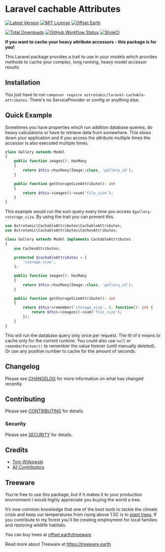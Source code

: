 # Laravel cachable Attributes

[![Latest Version](http://img.shields.io/packagist/v/astrotomic/laravel-cachable-attributes.svg?label=Release&style=for-the-badge)](https://packagist.org/packages/astrotomic/laravel-cachable-attributes)
[![MIT License](https://img.shields.io/github/license/Astrotomic/laravel-cachable-attributes.svg?label=License&color=blue&style=for-the-badge)](https://github.com/Astrotomic/laravel-cachable-attributes/blob/master/LICENSE)
[![Offset Earth](https://img.shields.io/badge/Treeware-%F0%9F%8C%B3-green?style=for-the-badge)](https://plant.treeware.earth/Astrotomic/laravel-cachable-attributes)

[![Total Downloads](https://img.shields.io/packagist/dt/astrotomic/laravel-cachable-attributes.svg?label=Downloads&style=flat-square&cacheSeconds=600)](https://packagist.org/packages/astrotomic/laravel-cachable-attributes)
[![GitHub Workflow Status](https://img.shields.io/github/workflow/status/Astrotomic/laravel-cachable-attributes/run-tests?style=flat-square&logoColor=white&logo=github&label=Tests)](https://github.com/Astrotomic/laravel-cachable-attributes/actions?query=workflow%3Arun-tests)
[![StyleCI](https://styleci.io/repos/205167128/shield)](https://styleci.io/repos/205167128)

**If you want to cache your heavy attribute accessors - this package is for you!**

This Laravel package provides a trait to use in your models which provides methods to cache your complex, long running, heavy model accessor results.

## Installation

You just have to run `composer require astrotomic/laravel-cachable-attributes`. There's no ServiceProvider or config or anything else.

## Quick Example

Sometimes you have properties which run addition database queries, do heavy calculations or have to retrieve data from somewhere. This slows down your application and if you access the attribute multiple times the accessor is also executed multiple times.

```php
class Gallery extends Model
{
    public function images(): HasMany
    {
        return $this->hasMany(Image::class, 'gallery_id');
    }

    public function getStorageSizeAttribute(): int
    {
        return $this->images()->sum('file_size');
    }
}
```

This example would run the sum query every time you access `$gallery->storage_size`.
By using the trait you can prevent this.

```php
use Astrotomic\CachableAttributes\CachableAttributes;
use Astrotomic\CachableAttributes\CachesAttributes;

class Gallery extends Model implements CachableAttributes
{
    use CachesAttributes;
    
    protected $cachableAttributes = [
        'storage_size',
    ];

    public function images(): HasMany
    {
        return $this->hasMany(Image::class, 'gallery_id');
    }

    public function getStorageSizeAttribute(): int
    {
        return $this->remember('storage_size', 0, function(): int {
            return $this->images()->sum('file_size');
        });
    }
}
```

This will run the database query only once per request. The ttl of `0` means to cache only for the current runtime. You could also use `null` or `rememberForever()` to remember the value forever (until manually deleted). Or use any positive number to cache for the amount of seconds.

## Changelog

Please see [CHANGELOG](CHANGELOG.md) for more information on what has changed recently.

## Contributing

Please see [CONTRIBUTING](CONTRIBUTING.md) for details.

### Security

Please see [SECURITY](SECURITY.md) for details.

## Credits

- [Tom Witkowski](https://github.com/Gummibeer)
- [All Contributors](https://github.com/Astrotomic/laravel-cachable-attributes/graphs/contributors)

## Treeware

You're free to use this package, but if it makes it to your production environment I would highly appreciate you buying the world a tree.

It’s now common knowledge that one of the best tools to tackle the climate crisis and keep our temperatures from rising above 1.5C is to [plant trees](https://www.bbc.co.uk/news/science-environment-48870920). If you contribute to my forest you’ll be creating employment for local families and restoring wildlife habitats.

You can buy trees at [offset.earth/treeware](https://plant.treeware.earth/Astrotomic/laravel-cachable-attributes)

Read more about Treeware at https://treeware.earth
